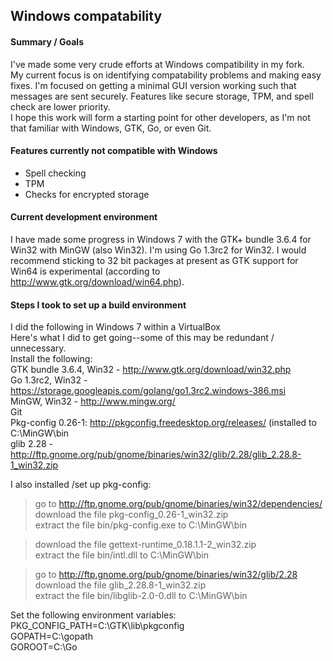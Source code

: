 Windows compatability
---------------------

#### Summary / Goals
I've made some very crude efforts at Windows compatibility in my fork.  
My current focus is on identifying compatability problems and making easy fixes. 
I'm focused on getting a minimal GUI version working such that messages are sent securely. Features like secure storage, TPM, and spell check are lower priority.  
I hope this work will form a starting point for other developers, as I'm not that familiar with Windows, GTK, Go, or even Git.

#### Features currently not compatible with Windows
+ Spell checking
+ TPM
+ Checks for encrypted storage

#### Current development environment
I have made some progress in Windows 7 with the GTK+ bundle 3.6.4 for Win32 with MinGW (also Win32). I'm using Go 1.3rc2 for Win32. I would recommend sticking to 32 bit packages at present as GTK support for Win64 is experimental (according to http://www.gtk.org/download/win64.php).  


#### Steps I took to set up a build environment
I did the following in Windows 7 within a VirtualBox  
Here's what I did to get going--some of this may be redundant / unnecessary.  
Install the following:  
GTK bundle 3.6.4, Win32 - http://www.gtk.org/download/win32.php  
Go 1.3rc2, Win32 - https://storage.googleapis.com/golang/go1.3rc2.windows-386.msi  
MinGW, Win32 - http://www.mingw.org/  
Git  
Pkg-config 0.26-1: http://pkgconfig.freedesktop.org/releases/ (installed to C:\MinGW\bin  
glib 2.28 - http://ftp.gnome.org/pub/gnome/binaries/win32/glib/2.28/glib_2.28.8-1_win32.zip  

I also installed /set up pkg-config:  
>  go to http://ftp.gnome.org/pub/gnome/binaries/win32/dependencies/  
>  download the file pkg-config_0.26-1_win32.zip  
>  extract the file bin/pkg-config.exe to C:\MinGW\bin  

>  download the file gettext-runtime_0.18.1.1-2_win32.zip  
>  extract the file bin/intl.dll to C:\MinGW\bin  

>  go to http://ftp.gnome.org/pub/gnome/binaries/win32/glib/2.28  
>  download the file glib_2.28.8-1_win32.zip  
>  extract the file bin/libglib-2.0-0.dll to C:\MinGW\bin  

Set the following environment variables:  
PKG_CONFIG_PATH=C:\GTK\lib\pkgconfig  
GOPATH=C:\gopath  
GOROOT=C:\Go  
